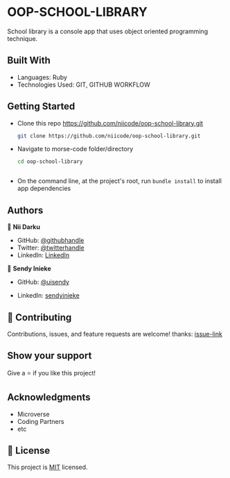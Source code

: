 # OOP-SCHOOL-LIBRARY
School library is a console app that uses object oriented programming technique.

## Built With

- Languages: Ruby
- Technologies Used: GIT, GITHUB WORKFLOW

## Getting Started

- Clone this repo <https://github.com/niicode/oop-school-library.git>

  ```bash
  git clone https://github.com/niicode/oop-school-library.git
  ```

- Navigate to morse-code folder/directory

  ```bash
  cd oop-school-library
  ```
  ```

- On the command line, at the project's root, run `bundle install` to install app dependencies

## Authors

👤 **Nii Darku**

- GitHub: [@githubhandle](https://github.com/niicode)
- Twitter: [@twitterhandle](https://twitter.com/_niicode)
- LinkedIn: [LinkedIn](https://www.linkedin.com/in/niicode)

👤 **Sendy Inieke**

- GitHub: [@uisendy](https://github.com/uisendy)

- LinkedIn: [sendyinieke](https://www.linkedin.com/in/sendyinieke/)

## 🤝 Contributing

Contributions, issues, and feature requests are welcome!
thanks: [issue-link](https://github.com/niicode/oop-school-library/issues)

## Show your support

Give a ⭐️ if you like this project!

## Acknowledgments

- Microverse
- Coding Partners
- etc

## 📝 License

This project is [MIT](./MIT.md) licensed.
